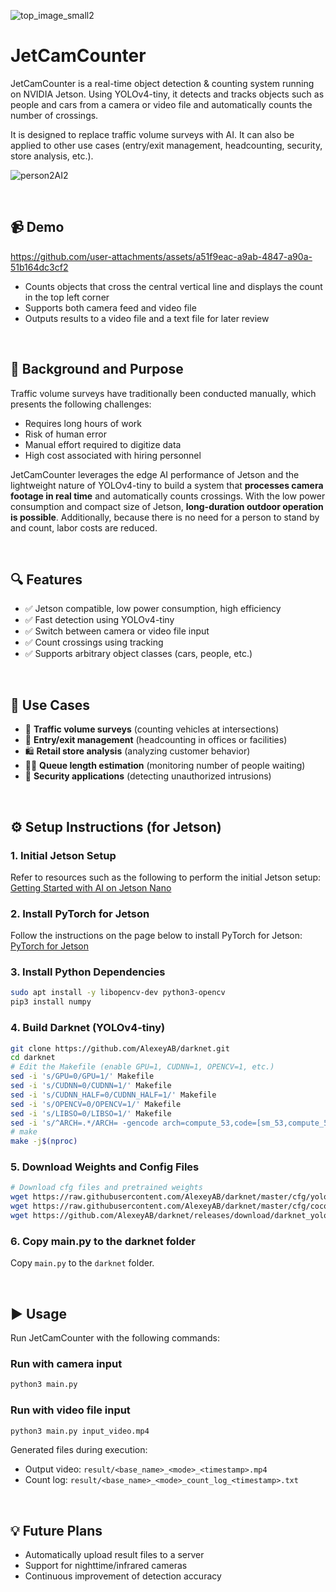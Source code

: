 ![top_image_small2](https://github.com/user-attachments/assets/ef3a3e48-1136-4012-99f2-6cd36a69b199)

# JetCamCounter

JetCamCounter is a real-time object detection & counting system running on NVIDIA Jetson. Using YOLOv4-tiny, it detects and tracks objects such as people and cars from a camera or video file and automatically counts the number of crossings.

It is designed to replace traffic volume surveys with AI. It can also be applied to other use cases (entry/exit management, headcounting, security, store analysis, etc.).

![person2AI2](https://github.com/user-attachments/assets/d2ac3db8-9a73-4508-bd0b-80800ccd0235)

<br/>

## 📹 Demo

https://github.com/user-attachments/assets/a51f9eac-a9ab-4847-a90a-51b164dc3cf2

- Counts objects that cross the central vertical line and displays the count in the top left corner
- Supports both camera feed and video file
- Outputs results to a video file and a text file for later review

<br/>

## 🚀 Background and Purpose

Traffic volume surveys have traditionally been conducted manually, which presents the following challenges:

- Requires long hours of work
- Risk of human error
- Manual effort required to digitize data
- High cost associated with hiring personnel

JetCamCounter leverages the edge AI performance of Jetson and the lightweight nature of YOLOv4-tiny to build a system that **processes camera footage in real time** and automatically counts crossings. With the low power consumption and compact size of Jetson, **long-duration outdoor operation is possible**. Additionally, because there is no need for a person to stand by and count, labor costs are reduced.

<br/>

## 🔍 Features

- ✅ Jetson compatible, low power consumption, high efficiency
- ✅ Fast detection using YOLOv4-tiny
- ✅ Switch between camera or video file input
- ✅ Count crossings using tracking
- ✅ Supports arbitrary object classes (cars, people, etc.)

<br/>

## 🧠 Use Cases

- 🚗 **Traffic volume surveys** (counting vehicles at intersections)
- 🏢 **Entry/exit management** (headcounting in offices or facilities)
- 🛍 **Retail store analysis** (analyzing customer behavior)
- 🧍‍♂️ **Queue length estimation** (monitoring number of people waiting)
- 🔐 **Security applications** (detecting unauthorized intrusions)

<br/>

## ⚙️ Setup Instructions (for Jetson)

### 1. Initial Jetson Setup

Refer to resources such as the following to perform the initial Jetson setup:  
[Getting Started with AI on Jetson Nano](https://learn.nvidia.com/courses/course-detail?course_id=course-v1:DLI+S-RX-02+V2)

### 2. Install PyTorch for Jetson
Follow the instructions on the page below to install PyTorch for Jetson:  
[PyTorch for Jetson](https://forums.developer.nvidia.com/t/pytorch-for-jetson/72048)

### 3. Install Python Dependencies
```bash
sudo apt install -y libopencv-dev python3-opencv
pip3 install numpy
```

### 4. Build Darknet (YOLOv4-tiny)
```bash
git clone https://github.com/AlexeyAB/darknet.git
cd darknet
# Edit the Makefile (enable GPU=1, CUDNN=1, OPENCV=1, etc.)
sed -i 's/GPU=0/GPU=1/' Makefile
sed -i 's/CUDNN=0/CUDNN=1/' Makefile
sed -i 's/CUDNN_HALF=0/CUDNN_HALF=1/' Makefile
sed -i 's/OPENCV=0/OPENCV=1/' Makefile
sed -i 's/LIBSO=0/LIBSO=1/' Makefile
sed -i 's/^ARCH=.*/ARCH= -gencode arch=compute_53,code=[sm_53,compute_53]/' Makefile
# make
make -j$(nproc)
```

### 5. Download Weights and Config Files
```bash
# Download cfg files and pretrained weights
wget https://raw.githubusercontent.com/AlexeyAB/darknet/master/cfg/yolov4-tiny.cfg -P cfg/
wget https://raw.githubusercontent.com/AlexeyAB/darknet/master/cfg/coco.data -P cfg/
wget https://github.com/AlexeyAB/darknet/releases/download/darknet_yolo_v4_pre/yolov4-tiny.weights
```

### 6. Copy main.py to the darknet folder
Copy `main.py` to the `darknet` folder.

<br/>

## ▶️ Usage

Run JetCamCounter with the following commands:

### Run with camera input
```bash
python3 main.py
```

### Run with video file input
```bash
python3 main.py input_video.mp4
```

Generated files during execution:  
- Output video: `result/<base_name>_<mode>_<timestamp>.mp4`  
- Count log: `result/<base_name>_<mode>_count_log_<timestamp>.txt`

<br/>

## 💡 Future Plans
- Automatically upload result files to a server
- Support for nighttime/infrared cameras
- Continuous improvement of detection accuracy
